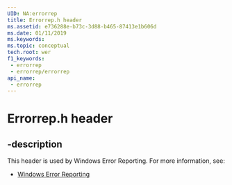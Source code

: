 ```yaml
---
UID: NA:errorrep
title: Errorrep.h header
ms.assetid: e736288e-b73c-3d88-b465-87413e1b606d
ms.date: 01/11/2019
ms.keywords: 
ms.topic: conceptual
tech.root: wer
f1_keywords:
 - errorrep
 - errorrep/errorrep
api_name:
 - errorrep
---
```


# Errorrep.h header


## -description

This header is used by Windows Error Reporting. For more information, see:

- [Windows Error Reporting](../_wer/index.md)

